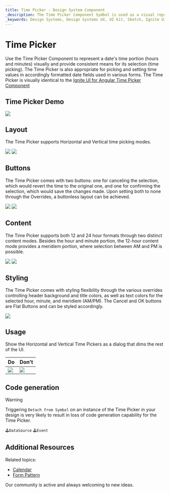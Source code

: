 ```yaml
---
title: Time Picker - Design System Component
_description: The Time Picker Component Symbol is used as a visual representation of time providing the necessary mechanisms for time picking.
_keywords: Design Systems, Design Systems UX, UI kit, Sketch, Ignite UI for Angular, Sketch to Angular, Sketch to Angular, Angular, Angular Design System, Export code from Sketch, Design Kits for Angular, Sketch HTML, Sketch to HTML, Sketch UI kits
---
```


# Time Picker

Use the Time Picker Component to represent a date's time portion (hours and minutes) visually and provide consistent means for its selection (time picking). The Time Picker is also appropriate for picking and setting time values in accordingly formatted date fields used in various forms. The Time Picker is visually identical to the [Ignite UI for Angular Time Picker Component](https://www.infragistics.com/products/ignite-ui-angular/angular/components/time_picker.html)

## Time Picker Demo

<img class="responsive-img" src="../images/timepicker_demo.png" srcset="../images/timepicker_demo@2x.png 2x" />

## Layout

The Time Picker supports Horizontal and Vertical time picking modes.

<img class="responsive-img" src="../images/timepicker_horizontal.png" srcset="../images/timepicker_horizontal@2x.png 2x" />
<img class="responsive-img" src="../images/timepicker_vertical.png" srcset="../images/timepicker_vertical@2x.png 2x" />

## Buttons

The Time Picker comes with two buttons: one for canceling the selection, which would revert the time to the original one, and one for confirming the selection, which would save the changes made. Upon setting both to none through the Overrides, a buttonless layout can be achieved.

<img class="responsive-img" src="../images/timepicker_buttons.png" srcset="../images/timepicker_buttons@2x.png 2x" />
<img class="responsive-img" src="../images/timepicker_nobuttons.png" srcset="../images/timepicker_nobuttons@2x.png 2x" />

## Content

The Time Picker supports both 12 and 24 hour formats through two distinct content modes. Besides the hour and minute portion, the 12-hour content mode provides a meridiem portion, where selection between AM and PM is possible.

<img class="responsive-img" src="../images/timepicker_12.png" srcset="../images/timepicker_12@2x.png 2x" />
<img class="responsive-img" src="../images/timepicker_24.png" srcset="../images/timepicker_24@2x.png 2x" />

## Styling

The Time Picker comes with styling flexibility through the various overrides controlling header background and title colors, as well as text colors for the selected hour, minute, and meridiem (AM/PM). The Cancel and OK buttons are Flat Buttons and can be styled accordingly.

<img class="responsive-img" src="../images/timepicker_styling.png" srcset="../images/timepicker_styling@2x.png 2x" />

## Usage

Show the Horizontal and Vertical Time Pickers as a dialog that dims the rest of the UI.

| Do                                                                                     | Don't                                                                                      |
| -------------------------------------------------------------------------------------- | ------------------------------------------------------------------------------------------ |
| <img class="responsive-img" src="../images/timepicker_do1.png" srcset="../images/timepicker_do1@2x.png 2x" /> | <img class="responsive-img" src="../images/timepicker_dont1.png" srcset="../images/timepicker_dont1@2x.png 2x" /> |

## Code generation

> [!WARNING]
> Triggering `Detach from Symbol` on an instance of the Time Picker in your design is very likely to result in loss of code generation capability for the Time Picker.

`🕹️DataSource`
`🕹️Event`

## Additional Resources

Related topics:

- [Calendar](calendar.md)
- [Form Pattern](../patterns/form.md)
  <div class="divider--half"></div>

Our community is active and always welcoming to new ideas.


